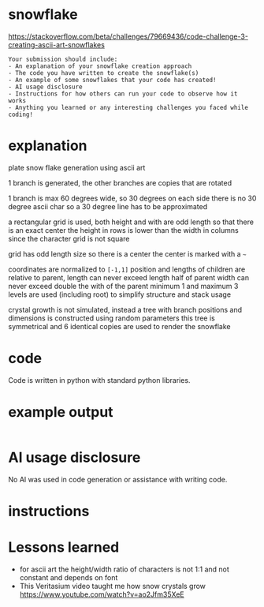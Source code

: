 # snowflake

https://stackoverflow.com/beta/challenges/79669436/code-challenge-3-creating-ascii-art-snowflakes


```
Your submission should include:
- An explanation of your snowflake creation approach
- The code you have written to create the snowflake(s)
- An example of some snowflakes that your code has created!
- AI usage disclosure
- Instructions for how others can run your code to observe how it works
- Anything you learned or any interesting challenges you faced while coding!
```

# explanation

plate snow flake generation using ascii art

1 branch is generated, the other branches are copies that are rotated

1 branch is max 60 degrees wide, so 30 degrees on each side
there is no 30 degree ascii char so a 30 degree line has to be approximated

a rectangular grid is used, both height and with are odd length so that there is an exact center
the height in rows is lower than the width in columns since the character grid is not square

grid has odd length size so there is a center
the center is marked with a `~`

coordinates are normalized to `[-1,1]`
position and lengths of children are relative to parent, 
length can never exceed length half of parent
width can never exceed double the with of the parent
minimum 1 and maximum 3 levels are used (including root) to simplify structure and stack usage

crystal growth is not simulated, instead a tree with branch positions and dimensions is constructed using random parameters
this tree is symmetrical and 6 identical copies are used to render the snowflake

# code

Code is written in python with standard python libraries.

# example output
```
```

# AI usage disclosure
No AI was used in code generation or assistance with writing code.

# instructions

# Lessons learned

- for ascii art the height/width ratio of characters is not 1:1 and not constant and depends on font
- This Veritasium video taught me how snow crystals grow https://www.youtube.com/watch?v=ao2Jfm35XeE